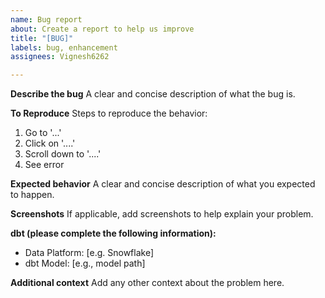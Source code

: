 ```yaml
---
name: Bug report
about: Create a report to help us improve
title: "[BUG]"
labels: bug, enhancement
assignees: Vignesh6262

---
```


**Describe the bug**
A clear and concise description of what the bug is.

**To Reproduce**
Steps to reproduce the behavior:
1. Go to '...'
2. Click on '....'
3. Scroll down to '....'
4. See error

**Expected behavior**
A clear and concise description of what you expected to happen.

**Screenshots**
If applicable, add screenshots to help explain your problem.

**dbt (please complete the following information):**
 - Data Platform: [e.g. Snowflake]
 - dbt Model: [e.g., model path] 

**Additional context**
Add any other context about the problem here.
